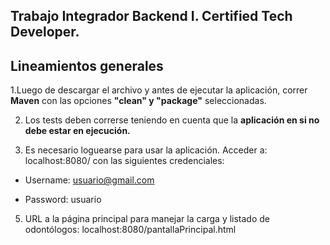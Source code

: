 ## **Trabajo Integrador Backend I. Certified Tech Developer.**

## **Lineamientos generales**

1.Luego de descargar el archivo y antes de ejecutar la aplicación, correr **Maven** con las opciones **"clean" y "package"** seleccionadas.

2. Los tests deben correrse teniendo en cuenta que la **aplicación en si no debe estar en ejecución.**

3. Es necesario loguearse para usar la aplicación. Acceder a: localhost:8080/ con las siguientes credenciales:

  - Username: usuario@gmail.com
  
  - Password: usuario
  
5. URL a la página principal para manejar la carga y listado de odontólogos: localhost:8080/pantallaPrincipal.html




